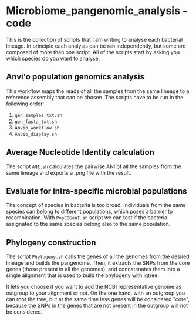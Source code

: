 # Microbiome_pangenomic_analysis - code

This is the collection of scripts that I am writing to analyse each bacterial lineage. In principle each analysis can be ran independently, but some are composed of more than one script. All of the scripts start by asking you which species do you want to analyse.

## Anvi'o population genomics analysis

This workflow maps the reads of all the samples from the same lineage to a reference assembly that can be chosen. The scripts have to be run in the following order:

1. `gen_samples_txt.sh`
2. `gen_fasta_txt.sh`
3. `Anvio_workflow.sh`
4. `Anvio_display.sh`

## Average Nucleotide Identity calculation

The script `ANI.sh` calculates the pairwise ANI of all the samples from the same lineage and exports a .png file with the result.

## Evaluate for intra-specific microbial populations

The concept of species in bacteria is too broad. Individuals from the same species can belong to different populations, which poses a barrier to recombination. With `PopCOGenT.sh` script we can test if the bacteria assignated to the same species belong also to the same population.

## Phylogeny construction

The script `Phylogeny.sh` calls the genes of all the genomes from the desired lineage and builds the pangenome. Then, it extracts the SNPs from the core genes (those present in all the genomes), and concatenates them into a single alignment that is used to build the phylogeny with iqtree.

It lets you choose if you want to add the NCBI representative genome as outgroup to your alignment or not. On the one hand, with an outgroup you can root the tree, but at the same time less genes will be considered "core", because the SNPs in the genes that are not present in the outgroup will not be considered.
